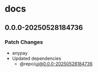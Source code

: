 # docs

## 0.0.0-20250528184736

### Patch Changes

- anypay
- Updated dependencies
  - @repo/ui@0.0.0-20250528184736
